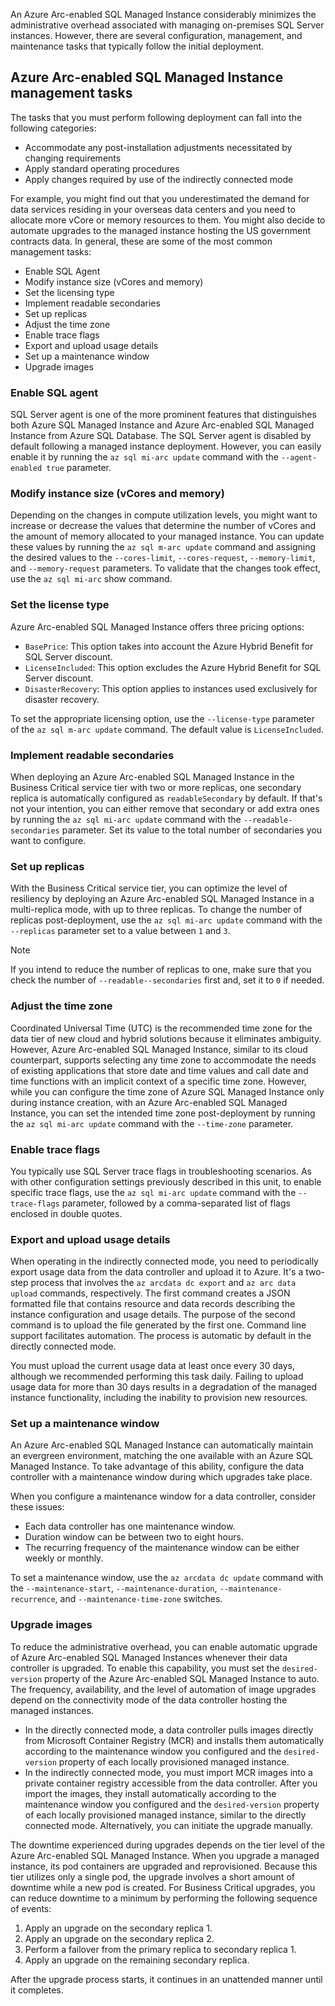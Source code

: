 An Azure Arc-enabled SQL Managed Instance considerably minimizes the administrative overhead associated with managing on-premises SQL Server instances. However, there are several configuration, management, and maintenance tasks that typically follow the initial deployment.

## Azure Arc-enabled SQL Managed Instance management tasks

The tasks that you must perform following deployment can fall into the following categories:

- Accommodate any post-installation adjustments necessitated by changing requirements
- Apply standard operating procedures
- Apply changes required by use of the indirectly connected mode

For example, you might find out that you underestimated the demand for data services residing in your overseas data centers and you need to allocate more vCore or memory resources to them. You might also decide to automate upgrades to the managed instance hosting the US government contracts data. In general, these are some of the most common management tasks:

- Enable SQL Agent
- Modify instance size (vCores and memory)
- Set the licensing type
- Implement readable secondaries
- Set up replicas
- Adjust the time zone
- Enable trace flags
- Export and upload usage details
- Set up a maintenance window
- Upgrade images

### Enable SQL agent

SQL Server agent is one of the more prominent features that distinguishes both Azure SQL Managed Instance and Azure Arc-enabled SQL Managed Instance from Azure SQL Database. The SQL Server agent is disabled by default following a managed instance deployment. However, you can easily enable it by running the `az sql mi-arc update` command with the `--agent-enabled true` parameter.

### Modify instance size (vCores and memory)

Depending on the changes in compute utilization levels, you might want to increase or decrease the values that determine the number of vCores and the amount of memory allocated to your managed instance. You can update these values by running the `az sql m-arc update` command and assigning the desired values to the `--cores-limit`, `--cores-request`, `--memory-limit`, and `--memory-request` parameters. To validate that the changes took effect, use the `az sql mi-arc` show command.

### Set the license type

Azure Arc-enabled SQL Managed Instance offers three pricing options:

- `BasePrice`: This option takes into account the Azure Hybrid Benefit for SQL Server discount.
- `LicenseIncluded`: This option excludes the Azure Hybrid Benefit for SQL Server discount.
- `DisasterRecovery`: This option applies to instances used exclusively for disaster recovery.

To set the appropriate licensing option, use the `--license-type` parameter of the `az sql m-arc update` command. The default value is `LicenseIncluded`.

### Implement readable secondaries

When deploying an Azure Arc-enabled SQL Managed Instance in the Business Critical service tier with two or more replicas, one secondary replica is automatically configured as `readableSecondary` by default. If that's not your intention, you can either remove that secondary or add extra ones by running the `az sql mi-arc update` command with the `--readable-secondaries` parameter. Set its value to the total number of secondaries you want to configure.

### Set up replicas

With the Business Critical service tier, you can optimize the level of resiliency by deploying an Azure Arc-enabled SQL Managed Instance in a multi-replica mode, with up to three replicas. To change the number of replicas post-deployment, use the `az sql mi-arc update` command with the `--replicas` parameter set to a value between `1` and `3`.

> [!NOTE]
> If you intend to reduce the number of replicas to one, make sure that you check the number of `--readable--secondaries` first and, set it to `0` if needed.

### Adjust the time zone

Coordinated Universal Time (UTC) is the recommended time zone for the data tier of new cloud and hybrid solutions because it eliminates ambiguity. However, Azure Arc-enabled SQL Managed Instance, similar to its cloud counterpart, supports selecting any time zone to accommodate the needs of existing applications that store date and time values and call date and time functions with an implicit context of a specific time zone. However, while you can configure the time zone of Azure SQL Managed Instance only during instance creation, with an Azure Arc-enabled SQL Managed Instance, you can set the intended time zone post-deployment by running the `az sql mi-arc update` command with the `--time-zone` parameter.

### Enable trace flags

You typically use SQL Server trace flags in troubleshooting scenarios. As with other configuration settings previously described in this unit, to enable specific trace flags, use the `az sql mi-arc update` command with the `--trace-flags` parameter, followed by a comma-separated list of flags enclosed in double quotes.

### Export and upload usage details

When operating in the indirectly connected mode, you need to periodically export usage data from the data controller and upload it to Azure. It's a two-step process that involves the `az arcdata dc export` and `az arc data upload` commands, respectively. The first command creates a JSON formatted file that contains resource and data records describing the instance configuration and usage details. The purpose of the second command is to upload the file generated by the first one. Command line support facilitates automation. The process is automatic by default in the directly connected mode.

You must upload the current usage data at least once every 30 days, although we recommended performing this task daily. Failing to upload usage data for more than 30 days results in a degradation of the managed instance functionality, including the inability to provision new resources.

### Set up a maintenance window

An Azure Arc-enabled SQL Managed Instance can automatically maintain an evergreen environment, matching the one available with an Azure SQL Managed Instance. To take advantage of this ability, configure the data controller with a maintenance window during which upgrades take place.

When you configure a maintenance window for a data controller, consider these issues:

- Each data controller has one maintenance window.
- Duration window can be between two to eight hours.
- The recurring frequency of the maintenance window can be either weekly or monthly.

To set a maintenance window, use the `az arcdata dc update` command with the `--maintenance-start`, `--maintenance-duration`, `--maintenance-recurrence`, and `--maintenance-time-zone` switches.

### Upgrade images

To reduce the administrative overhead, you can enable automatic upgrade of Azure Arc-enabled SQL Managed Instances whenever their data controller is upgraded. To enable this capability, you must set the `desired-version` property of the Azure Arc-enabled SQL Managed Instance to auto. The frequency, availability, and the level of automation of image upgrades depend on the connectivity mode of the data controller hosting the managed instances.

- In the directly connected mode, a data controller pulls images directly from Microsoft Container Registry (MCR) and installs them automatically according to the maintenance window you configured and the `desired-version` property of each locally provisioned managed instance.
- In the indirectly connected mode, you must import MCR images into a private container registry accessible from the data controller. After you import the images, they install automatically according to the maintenance window you configured and the `desired-version` property of each locally provisioned managed instance, similar to the directly connected mode. Alternatively, you can initiate the upgrade manually.

The downtime experienced during upgrades depends on the tier level of the Azure Arc-enabled SQL Managed Instance. When you upgrade a managed instance, its pod containers are upgraded and reprovisioned. Because this tier utilizes only a single pod, the upgrade involves a short amount of downtime while a new pod is created. For Business Critical upgrades, you can reduce downtime to a minimum by performing the following sequence of events:

1. Apply an upgrade on the secondary replica 1.
1. Apply an upgrade on the secondary replica 2.
1. Perform a failover from the primary replica to secondary replica 1.
1. Apply an upgrade on the remaining secondary replica.

After the upgrade process starts, it continues in an unattended manner until it completes.
